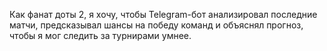 Как фанат доты 2, я хочу, чтобы Telegram-бот анализировал последние матчи, предсказывал шансы на победу команд и объяснял прогноз, чтобы я мог следить за турнирами умнее.
